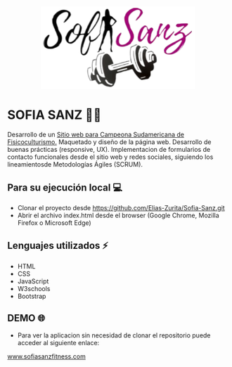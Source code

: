 <p align="center">
   <a href="https://sofiasanzfitness.com/"><img src="https://github.com/Elias-Zurita/Sofia-Sanz/blob/master/images/logo%20transparente.png" style= "width: 350px"></a>
</p>

# SOFIA SANZ 💪🏼

Desarrollo de un <a href="https://sofiasanzfitness.com/">Sitio web para Campeona Sudamericana de Fisicoculturismo.</a>
Maquetado y diseño de la página web.
Desarrollo de buenas prácticas (responsive, UX).
Implementacion de formularios de contacto funcionales desde el sitio web y redes sociales, siguiendo los lineamientosde Metodologías Ágiles (SCRUM).

## Para su ejecución local :computer:
- Clonar el proyecto desde https://github.com/Elias-Zurita/Sofia-Sanz.git
- Abrir el archivo index.html desde el browser (Google Chrome, Mozilla Firefox o Microsoft Edge)

## Lenguajes utilizados :zap:
- HTML
- CSS
- JavaScript
- W3schools
- Bootstrap

## DEMO :globe_with_meridians:
- Para ver la aplicacion sin necesidad de clonar el repositorio puede acceder al siguiente enlace: 

www.sofiasanzfitness.com
